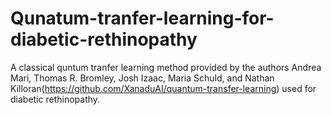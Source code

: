 # Qunatum-tranfer-learning-for-diabetic-rethinopathy
A classical quntum tranfer learning method provided by the authors Andrea Mari, Thomas R. Bromley, Josh Izaac, Maria Schuld, and Nathan Killoran(https://github.com/XanaduAI/quantum-transfer-learning)
used for diabetic rethinopathy.
